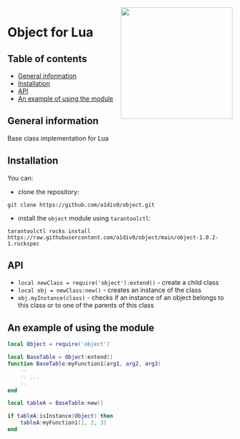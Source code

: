 <a href="http://tarantool.org">
   <img src="https://upload.wikimedia.org/wikipedia/commons/c/cf/Lua-Logo.svg"
    width="250" align="right">
</a>

# Object for Lua
## Table of contents
* [General information](#general-information)
* [Installation](#installation)
* [API](#api)
* [An example of using the module](#an-example-of-using-the-module)

## General information
Base class implementation for Lua

## Installation
You can:
* clone the repository:
``` shell
git clone https://github.com/a1div0/object.git
```
* install the `object` module using `tarantoolctl`:
```shell
tarantoolctl rocks install https://raw.githubusercontent.com/a1div0/object/main/object-1.0.2-1.rockspec
```

## API
* `local newClass = require('object'):extend()` - create a child class
* `local obj = newClass:new()` - creates an instance of the class
* `obj.myInstance(class)` - checks if an instance of an object belongs to this
class or to one of the parents of this class

## An example of using the module
```lua
local Object = require('object')

local BaseTable = Object:extend()
function BaseTable:myFunction1(arg1, arg2, arg3)
    --
    -- ...
    --
end

local tableA = BaseTable:new()

if tableA:isInstance(Object) then
    tableA:myFunction1(1, 2, 3)
end
```
